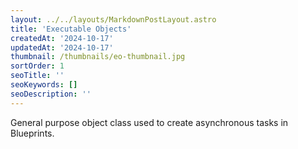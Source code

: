 ```yaml
---
layout: ../../layouts/MarkdownPostLayout.astro
title: 'Executable Objects'
createdAt: '2024-10-17'
updatedAt: '2024-10-17'
thumbnail: /thumbnails/eo-thumbnail.jpg
sortOrder: 1
seoTitle: ''
seoKeywords: []
seoDescription: ''
---
```


General purpose object class used to create asynchronous tasks in Blueprints.
